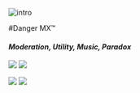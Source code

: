 
![intro](https://i.imgur.com/udzMrmr.png)

#Danger MX™
#### *Moderation, Utility, Music, Paradox*
[<img src="https://img.shields.io/badge/Support-me!-orange.svg">](https://www.patreon.com/dangerous)  [<img  src="https://discordapp.com/api/guilds/133049272517001216/widget.png?style=shield">](https://discord.gg/Tgg4kaF)

[<img src="https://img.shields.io/badge/Python-3.6-blue.svg?style=flat-square">]("https://www.python.org/%22%3E)
[<img src="https://img.shields.io/badge/discord-py-blue.svg?style=flat-square">]("https://github.com/Rapptz/discord.py%22%3E)

